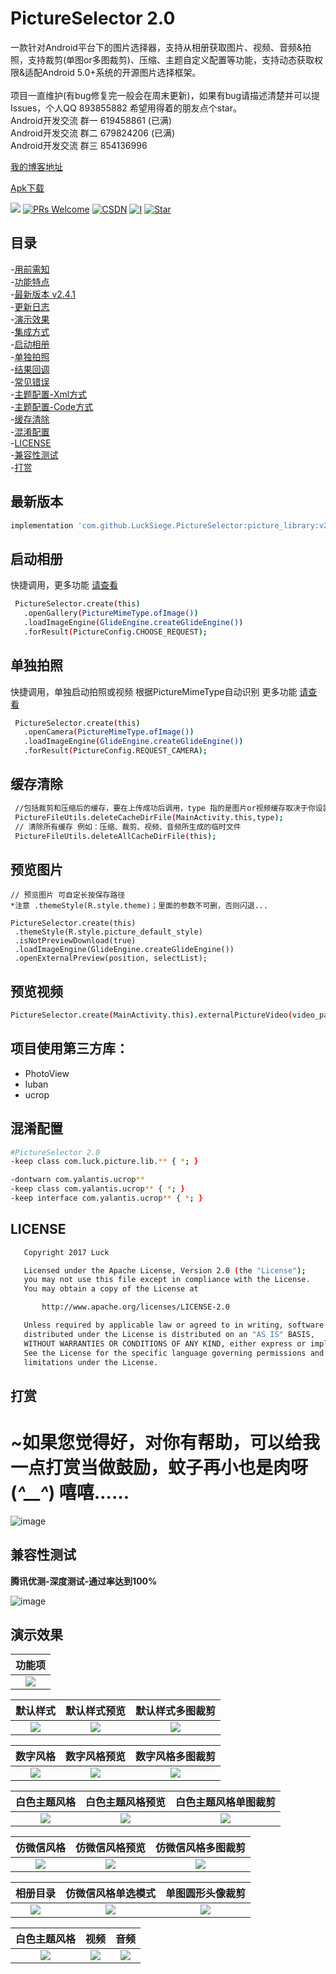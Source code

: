 # PictureSelector 2.0 
   一款针对Android平台下的图片选择器，支持从相册获取图片、视频、音频&拍照，支持裁剪(单图or多图裁剪)、压缩、主题自定义配置等功能，支持动态获取权限&适配Android 5.0+系统的开源图片选择框架。<br>
  
  <br>项目一直维护(有bug修复完一般会在周末更新)，如果有bug请描述清楚并可以提Issues，个人QQ 893855882 希望用得着的朋友点个star。 <br>
 Android开发交流 群一 619458861 (已满) <br>
 Android开发交流 群二 679824206 (已满) <br>
 Android开发交流 群三 854136996 <br>
 
   [我的博客地址](http://blog.csdn.net/luck_mw)   
  
   [Apk下载](https://github.com/LuckSiege/PictureSelector/raw/master/app/demo/app_2019_12_18_1024_2.4.1.apk)<br>
  
[![](https://jitpack.io/v/LuckSiege/PictureSelector.svg)](https://jitpack.io/#LuckSiege/PictureSelector)
[![PRs Welcome](https://img.shields.io/badge/PRs-Welcome-brightgreen.svg)](https://github.com/LuckSiege)
[![CSDN](https://img.shields.io/twitter/url/http/blog.csdn.net/luck_mw.svg?style=social)](http://blog.csdn.net/luck_mw)
[![I](https://img.shields.io/github/issues/LuckSiege/PictureSelector.svg)](https://github.com/LuckSiege/PictureSelector/issues)
[![Star](https://img.shields.io/github/stars/LuckSiege/PictureSelector.svg)](https://github.com/LuckSiege/PictureSelector)

## 目录
-[用前需知](https://github.com/LuckSiege/PictureSelector/wiki/%E7%94%A8%E5%89%8D%E9%9C%80%E7%9F%A5)<br>
-[功能特点](https://github.com/LuckSiege/PictureSelector/wiki/%E5%8A%9F%E8%83%BD%E7%89%B9%E7%82%B9)<br>
-[最新版本 v2.4.1](#最新版本)<br>
-[更新日志](https://github.com/LuckSiege/PictureSelector/releases/tag/v2.4.1)<br>
-[演示效果](#演示效果)<br>
-[集成方式](https://github.com/LuckSiege/PictureSelector/wiki/%E9%9B%86%E6%88%90%E6%96%B9%E5%BC%8F)<br>
-[启动相册](#启动相册)<br>
-[单独拍照](#单独拍照)<br>
-[结果回调](https://github.com/LuckSiege/PictureSelector/wiki/%E7%BB%93%E6%9E%9C%E5%9B%9E%E8%B0%83)<br>
-[常见错误](https://github.com/LuckSiege/PictureSelector/wiki/%E5%B8%B8%E8%A7%81%E9%94%99%E8%AF%AF)<br>
-[主题配置-Xml方式](https://github.com/LuckSiege/PictureSelector/wiki/%E8%87%AA%E5%AE%9A%E4%B9%89%E4%B8%BB%E9%A2%98-Xml%E6%96%B9%E5%BC%8F)<br>
-[主题配置-Code方式](https://github.com/LuckSiege/PictureSelector/wiki/%E8%87%AA%E5%AE%9A%E4%B9%89%E5%8A%A8%E6%80%81%E4%B8%BB%E9%A2%98(%E5%8C%85%E5%90%AB%E8%A3%81%E5%89%AA%E3%80%81%E7%9B%B8%E5%86%8C%E5%90%AF%E5%8A%A8%E5%8A%A8%E7%94%BB)-Code%E6%96%B9%E5%BC%8F)<br>
-[缓存清除](#缓存清除)<br>
-[混淆配置](#混淆配置)<br>
-[LICENSE](#LICENSE)<br>
-[兼容性测试](#兼容性测试)<br>
-[打赏](#打赏)<br> 


## 最新版本
```sh
implementation 'com.github.LuckSiege.PictureSelector:picture_library:v2.4.1'
```

## 启动相册
快捷调用，更多功能 [请查看](https://github.com/LuckSiege/PictureSelector/wiki/PictureSelector-%E5%8A%9F%E8%83%BD%E9%85%8D%E5%88%B6%E9%A1%B9)
```sh
 PictureSelector.create(this)
   .openGallery(PictureMimeType.ofImage())
   .loadImageEngine(GlideEngine.createGlideEngine())
   .forResult(PictureConfig.CHOOSE_REQUEST);   
```

## 单独拍照
快捷调用，单独启动拍照或视频 根据PictureMimeType自动识别 更多功能 [请查看](https://github.com/LuckSiege/PictureSelector/wiki/PictureSelector-%E5%8A%9F%E8%83%BD%E9%85%8D%E5%88%B6%E9%A1%B9)
```sh
 PictureSelector.create(this)
   .openCamera(PictureMimeType.ofImage())
   .loadImageEngine(GlideEngine.createGlideEngine())
   .forResult(PictureConfig.REQUEST_CAMERA);   
```

## 缓存清除
```sh
 //包括裁剪和压缩后的缓存，要在上传成功后调用，type 指的是图片or视频缓存取决于你设置的ofImage或ofVideo 注意：需要系统sd卡权限  
 PictureFileUtils.deleteCacheDirFile(MainActivity.this,type);
 // 清除所有缓存 例如：压缩、裁剪、视频、音频所生成的临时文件
 PictureFileUtils.deleteAllCacheDirFile(this);
```
 
## 预览图片 
```
// 预览图片 可自定长按保存路径
*注意 .themeStyle(R.style.theme)；里面的参数不可删，否则闪退...

PictureSelector.create(this)
 .themeStyle(R.style.picture_default_style)
 .isNotPreviewDownload(true)
 .loadImageEngine(GlideEngine.createGlideEngine())
 .openExternalPreview(position, selectList);

```
## 预览视频
```sh
PictureSelector.create(MainActivity.this).externalPictureVideo(video_path);
```

## 项目使用第三方库：

* PhotoView
* luban
* ucrop

## 混淆配置 
```sh
#PictureSelector 2.0
-keep class com.luck.picture.lib.** { *; }

-dontwarn com.yalantis.ucrop**
-keep class com.yalantis.ucrop** { *; }
-keep interface com.yalantis.ucrop** { *; }
```
## LICENSE
```sh
   Copyright 2017 Luck

   Licensed under the Apache License, Version 2.0 (the "License");
   you may not use this file except in compliance with the License.
   You may obtain a copy of the License at

       http://www.apache.org/licenses/LICENSE-2.0

   Unless required by applicable law or agreed to in writing, software
   distributed under the License is distributed on an "AS IS" BASIS,
   WITHOUT WARRANTIES OR CONDITIONS OF ANY KIND, either express or implied.
   See the License for the specific language governing permissions and
   limitations under the License.
```

## 打赏

# ~如果您觉得好，对你有帮助，可以给我一点打赏当做鼓励，蚊子再小也是肉呀(*^__^*) 嘻嘻…… 
![image](https://github.com/LuckSiege/PictureSelector/blob/master/image/apply.png)

## 兼容性测试
******腾讯优测-深度测试-通过率达到100%******

![image](https://github.com/LuckSiege/PictureSelector/blob/master/image/test.png)


## 演示效果

| 功能项 |
|:-----------:|
|![](image/home.png)| 

| 默认样式 | 默认样式预览 | 默认样式多图裁剪 |
|:-----------:|:--------:|:---------:|
|![](image/picture_default_style_1.jpg) | <img src="image/picture_default_style_2.jpg"/> | ![](image/picture_default_style_3.jpg)|  

| 数字风格 | 数字风格预览  | 数字风格多图裁剪 |
|:-----------:|:--------:|:---------:|
|![](image/picture_num_style_1.jpg) | ![](image/picture_num_style_2.jpg) | ![](image/picture_num_style_3.jpg)| 

| 白色主题风格 | 白色主题风格预览  | 白色主题风格单图裁剪 |
|:-----------:|:--------:|:---------:|
|![](image/picture_sina_style_1.jpg) | ![](image/picture_sina_style_2.jpg) | ![](image/picture_sina_style_3.jpg)| 

| 仿微信风格 | 仿微信风格预览 | 仿微信风格多图裁剪 |
|:-----------:|:--------:|:---------:|
|![](image/picture_wechat_style_1.jpg) | ![](image/picture_wechat_style_2.jpg) | ![](image/picture_wechat_style_3.jpg)| 

| 相册目录 | 仿微信风格单选模式 | 单图圆形头像裁剪|
|:-----------:|:--------:|:--------:|
|![](image/picture_wechat_album_style.jpg) |![](image/picture_wechat_single_style_3.jpg) | ![](image/picture_circular_crop_style.jpg)| 

| 白色主题风格 | 视频 | 音频 |
|:-----------:|:-----------:|:--------:|
|![](image/picture_white_style.png) |![](image/picture_video.jpg) | ![](image/picture_audio.jpg)| 

